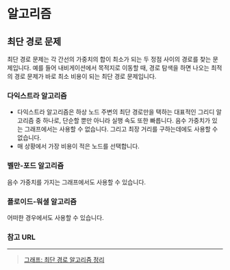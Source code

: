 # 알고리즘

## 최단 경로 문제

최단 경로 문제는 각 간선의 가중치의 합이 최소가 되는 두 정점 사이의 경로를 찾는 문제입니다. 예를 들어 내비게이션에서 목적지로 이동할 때, 경로 탐색을 하면 나오는 최적의 경로 문제가 바로 최소 비용이 되는 최단 경로 문제입니다.

### 다익스트라 알고리즘

- 다익스트라 알고리즘은 하상 노드 주변의 최단 경로만을 택하는 대표적인 그리디 알고리즘 중 하나로, 단순할 뿐만 아니라 실행 속도 또한 빠릅니다. 음수 가중치가 있는 그래프에서는 사용할 수 없습니다. 그리고 최장 거리를 구하는데에도 사용할 수 없습니다.
- 매 상황에서 가장 비용이 적은 노드를 선택합니다.

### 벨만-포드 알고리즘

음수 가중치를 가지는 그래프에서도 사용할 수 있습니다.

### 플로이드-워셜 알고리즘

어떠한 경우에서도 사용할 수 있습니다.

### 참고 URL

---

> [그래프: 최단 경로 알고리즘 정리](https://shnoh.tistory.com/15)